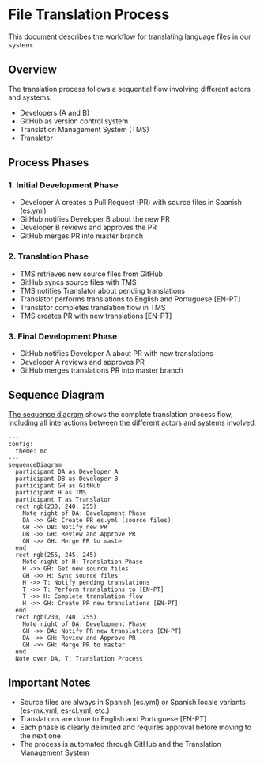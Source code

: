 # File Translation Process

This document describes the workflow for translating language files in our system.

## Overview

The translation process follows a sequential flow involving different actors and systems:
- Developers (A and B)
- GitHub as version control system
- Translation Management System (TMS)
- Translator

## Process Phases

### 1. Initial Development Phase
- Developer A creates a Pull Request (PR) with source files in Spanish (es.yml)
- GitHub notifies Developer B about the new PR
- Developer B reviews and approves the PR
- GitHub merges PR into master branch

### 2. Translation Phase
- TMS retrieves new source files from GitHub
- GitHub syncs source files with TMS
- TMS notifies Translator about pending translations
- Translator performs translations to English and Portuguese [EN-PT]
- Translator completes translation flow in TMS
- TMS creates PR with new translations [EN-PT]

### 3. Final Development Phase
- GitHub notifies Developer A about PR with new translations
- Developer A reviews and approves PR
- GitHub merges translations PR into master branch

## Sequence Diagram

[The sequence diagram](/docs/assets/seq-diagram.en.png) shows the complete translation process flow, including all interactions between the different actors and systems involved.

```mermaid
---
config:
  theme: mc
---
sequenceDiagram
  participant DA as Developer A
  participant DB as Developer B
  participant GH as GitHub
  participant H as TMS
  participant T as Translator
  rect rgb(230, 240, 255)
    Note right of DA: Development Phase
    DA ->> GH: Create PR es.yml (source files)
    GH ->> DB: Notify new PR
    DB ->> GH: Review and Approve PR
    GH ->> GH: Merge PR to master
  end
  rect rgb(255, 245, 245)
    Note right of H: Translation Phase
    H ->> GH: Get new source files
    GH ->> H: Sync source files
    H ->> T: Notify pending translations
    T ->> T: Perform translations to [EN-PT]
    T ->> H: Complete translation flow
    H ->> GH: Create PR new translations [EN-PT]
  end
  rect rgb(230, 240, 255)
    Note right of DA: Development Phase
    GH ->> DA: Notify PR new translations [EN-PT]
    DA ->> GH: Review and Approve PR
    GH ->> GH: Merge PR to master
  end
  Note over DA, T: Translation Process
```

## Important Notes
- Source files are always in Spanish (es.yml) or Spanish locale variants (es-mx.yml, es-cl.yml, etc.)
- Translations are done to English and Portuguese [EN-PT]
- Each phase is clearly delimited and requires approval before moving to the next one
- The process is automated through GitHub and the Translation Management System